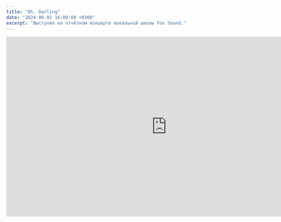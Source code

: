 ```yaml
---
title: "Oh, Darling"
date: "2024-06-02 16:00:00 +0300"
excerpt: "Выступил на отчётном концерте вокальной школы Fox Sound."
---
```


<div class="video-wrapper">
  <iframe src="https://vk.com/video_ext.php?oid=-226124872&id=456239017&hd=2" width="853" height="480" allow="autoplay; encrypted-media; fullscreen; picture-in-picture; screen-wake-lock;" frameborder="0" allowfullscreen></iframe>
</div>

